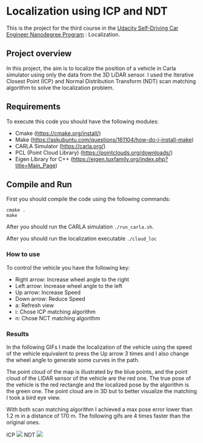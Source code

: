 
# Localization using ICP and NDT
This is the project for the third course in the  [Udacity Self-Driving Car Engineer Nanodegree Program](https://www.udacity.com/course/self-driving-car-engineer-nanodegree--nd013) : Localization.

## Project overview
In this project, the aim is to localize the position of a vehicle in Carla simulator using only the data from the 3D LiDAR sensor. I used the Iterative Closest Point (ICP) and Normal Distribution Transform (NDT) scan matching algorithm to solve the localization problem.

## Requirements
To execute this code you should have the following modules:

- Cmake (https://cmake.org/install/)
- Make (https://askubuntu.com/questions/161104/how-do-i-install-make)
- CARLA Simulator (https://carla.org/)
- PCL (Point Cloud Library) (https://pointclouds.org/downloads/)
- Eigen Library for C++ (https://eigen.tuxfamily.org/index.php?title=Main_Page)

## Compile and Run
First you should compile the code using the following commands:
```
cmake .
make
```


After you should run the CARLA simulation `./run_carla.sh`.

After you should run the localization executable `./cloud_loc`

### How to use
To control the vehicle you have the following key:
- Right arrow: Increase wheel angle to the right
- Left arrow: Increase wheel angle to the left
- Up arrow: Increase Speed
- Down arrow: Reduce Speed
- a: Refresh view
- i: Chose ICP matching algorithm
- n: Chose NCT matching algorithm


### Results
In the following GIFs I made the localization of the vehicle using the speed of the vehicle equivalent to press the  Up arrow 3 times and I also change the wheel angle to generate some curves in the path.

The point cloud of the map is illustrated by the blue points, and the point cloud of the LIDAR sensor of the vehicle are the red one. The true pose of the vehicle is the red rectangle and the localized pose by the algorithm is the green one. The point cloud are in 3D but to better visualize the matching I took a bird eye view.

With both scan matching algorithm I achieved a max pose error lower than 1.2 m in a distance of 170 m. The following gifs are 4 times faster than the original ones.  

ICP
<img src="gif/ICP.gif"/>
NDT
<img src="gif/NDT.gif"/>
